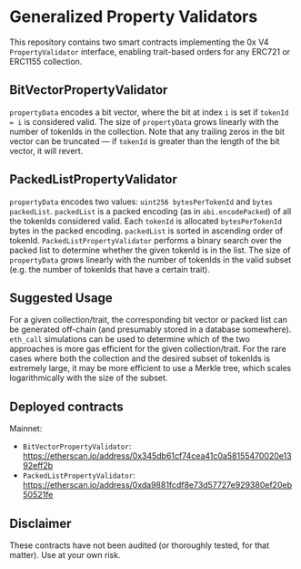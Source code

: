 # Generalized Property Validators

This repository contains two smart contracts implementing the 0x V4 `PropertyValidator` interface, enabling trait-based orders for any ERC721 or ERC1155 collection. 

## BitVectorPropertyValidator

`propertyData` encodes a bit vector, where the bit at index `i` is set if `tokenId = i` is considered valid.
The size of `propertyData` grows linearly with the number of tokenIds in the collection. 
Note that any trailing zeros in the bit vector can be truncated –– if `tokenId` is greater than the length of the bit vector, it will revert.

## PackedListPropertyValidator

`propertyData` encodes two values: `uint256 bytesPerTokenId` and `bytes packedList`. `packedList` is a packed encoding (as in `abi.encodePacked`) of all the tokenIds considered valid.
Each `tokenId` is allocated `bytesPerTokenId` bytes in the packed encoding. `packedList` is sorted in ascending order of tokenId. 
`PackedListPropertyValidator` performs a binary search over the packed list to determine whether the given tokenId is in the list. 
The size of `propertyData` grows linearly with the number of tokenIds in the valid subset (e.g. the number of tokenIds that have a certain trait). 

## Suggested Usage

For a given collection/trait, the corresponding bit vector or packed list can be generated off-chain (and presumably stored in a database somewhere). 
`eth_call` simulations can be used to determine which of the two approaches is more gas efficient for the given collection/trait.
For the rare cases where both the collection and the desired subset of tokenIds is extremely large, it may be more efficient to use a Merkle tree, which scales logarithmically with the size of the subset. 

## Deployed contracts

Mainnet:
- `BitVectorPropertyValidator`: https://etherscan.io/address/0x345db61cf74cea41c0a58155470020e1392eff2b
- `PackedListPropertyValidator`: https://etherscan.io/address/0xda9881fcdf8e73d57727e929380ef20eb50521fe

## Disclaimer

These contracts have not been audited (or thoroughly tested, for that matter). Use at your own risk.